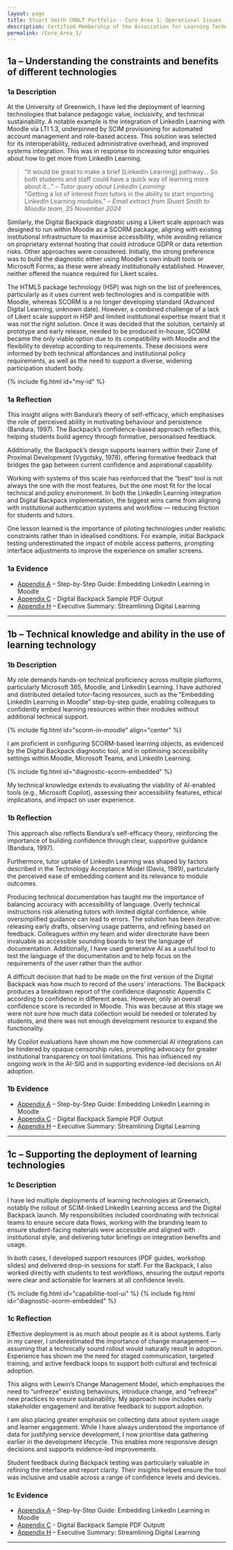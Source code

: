 ```yaml
---
layout: page
title: Stuart Smith CMALT Portfolio - Core Area 1: Operational Issues
description: Certified Membership of the Association for Learning Technology (CMALT) portfolio of Stuart Smith, MSc, BA (Hons).
permalink: /Core_Area_1/
---
```


## 1a – Understanding the constraints and benefits of different technologies

### 1a Description

At the University of Greenwich, I have led the deployment of learning technologies that balance pedagogic value, inclusivity, and technical sustainability. A notable example is the integration of LinkedIn Learning with Moodle via LTI 1.3, underpinned by SCIM provisioning for automated account management and role-based access. This solution was selected for its interoperability, reduced administrative overhead, and improved systems integration. This was in response to increasing tutor enquiries about how to get more from LinkedIn Learning.

> "It would be great to make a brief [LinkedIn Learning] pathway... So both students and staff could have a quick way of learning more about it..." – *Tutor query about LinkedIn Learning*  
> "Getting a lot of interest from tutors in the ability to start importing LinkedIn Learning modules." – *Email extract from Stuart Smith to Moodle team, 25 November 2024*

Similarly, the Digital Backpack diagnostic using a Likert scale approach was designed to run within Moodle as a SCORM package, aligning with existing institutional infrastructure to maximise accessibility, while avoiding reliance on proprietary external hosting that could introduce GDPR or data retention risks. Other approaches were considered. Initially, the strong preference was to build the diagnostic either using Moodle's own inbuilt tools or Microsoft Forms, as these were already institutionally established. However, neither offered the nuance required for Likert scales.

The HTML5 package technology (H5P) was high on the list of preferences, particularly as it uses current web technologies and is compatible with Moodle, whereas SCORM is a no longer developing standard (Advanced Digital Learning, unknown date). However, a combined challenge of a lack of Likert scale support in H5P and limited institutional expertise meant that it was not the right solution. Once it was decided that the solution, certainly at prototype and early release, needed to be produced in-house, SCORM became the only viable option due to its compatibility with Moodle and the flexibility to develop according to requirements. These decisions were informed by both technical affordances and institutional policy requirements, as well as the need to support a diverse, widening participation student body.

{% include fig.html id="my-id" %}

### 1a Reflection

This insight aligns with Bandura’s theory of self-efficacy, which emphasises the role of perceived ability in motivating behaviour and persistence (Bandura, 1997). The Backpack’s confidence-based approach reflects this, helping students build agency through formative, personalised feedback.

Additionally, the Backpack’s design supports learners within their Zone of Proximal Development (Vygotsky, 1978), offering formative feedback that bridges the gap between current confidence and aspirational capability.

Working with systems of this scale has reinforced that the “best” tool is not always the one with the most features, but the one most fit for the local technical and policy environment. In both the LinkedIn Learning integration and Digital Backpack implementation, the biggest wins came from aligning with institutional authentication systems and workflow — reducing friction for students and tutors.

One lesson learned is the importance of piloting technologies under realistic constraints rather than in idealised conditions. For example, initial Backpack testing underestimated the impact of mobile access patterns, prompting interface adjustments to improve the experience on smaller screens.

### 1a Evidence

- [Appendix A](./Appendices.md#a--step-by-step-guide-embedding-a-linkedin-learning-course-in-moodle) – Step-by-Step Guide: Embedding LinkedIn Learning in Moodle
- [Appendix C](./Appendices.md#c-digital-backpack-sample-pdf-output) - Digital Backpack Sample PDF Output
- [Appendix H](./Appendices.md#h-streamling-digital-learning---executive-summary) – Executive Summary: Streamlining Digital Learning

---

## 1b – Technical knowledge and ability in the use of learning technology

### 1b Description

My role demands hands-on technical proficiency across multiple platforms, particularly Microsoft 365, Moodle, and LinkedIn Learning. I have authored and distributed detailed tutor-facing resources, such as the “Embedding LinkedIn Learning in Moodle” step-by-step guide, enabling colleagues to confidently embed learning resources within their modules without additional technical support.

{% include fig.html id="scorm-in-moodle" align="center" %}

I am proficient in configuring SCORM-based learning objects, as evidenced by the Digital Backpack diagnostic tool, and in optimising accessibility settings within Moodle, Microsoft Teams, and LinkedIn Learning.

{% include fig.html id="diagnostic-scorm-embedded" %}

My technical knowledge extends to evaluating the viability of AI-enabled tools (e.g., Microsoft Copilot), assessing their accessibility features, ethical implications, and impact on user experience.

### 1b Reflection

This approach also reflects Bandura’s self-efficacy theory, reinforcing the importance of building confidence through clear, supportive guidance (Bandura, 1997).

Furthermore, tutor uptake of LinkedIn Learning was shaped by factors described in the Technology Acceptance Model (Davis, 1989), particularly the perceived ease of embedding content and its relevance to module outcomes.

Producing technical documentation has taught me the importance of balancing accuracy with accessibility of language. Overly technical instructions risk alienating tutors with limited digital confidence, while oversimplified guidance can lead to errors. The solution has been iterative: releasing early drafts, observing usage patterns, and refining based on feedback. Colleagues within my team and wider directorate have been invaluable as accessible sounding boards to test the language of documentation. Additionally, I have used generative AI as a useful tool to test the language of the documentation and to help focus on the requirements of the user rather than the author.

A difficult decision that had to be made on the first version of the Digital Backpack was how much to record of the users’ interactions. The Backpack produces a breakdown report of the confidence diagnostic Appendix C according to confidence in different areas. However, only an overall confidence score is recorded in Moodle. This was because at this stage we were not sure how much data collection would be needed or tolerated by students, and there was not enough development resource to expand the functionality.

My Copilot evaluations have shown me how commercial AI integrations can be hindered by opaque censorship rules, prompting advocacy for greater institutional transparency on tool limitations. This has influenced my ongoing work in the AI-SIG and in supporting evidence-led decisions on AI adoption.

### 1b Evidence

- [Appendix A](./Appendices.md#a--step-by-step-guide-embedding-a-linkedin-learning-course-in-moodle) – Step-by-Step Guide: Embedding LinkedIn Learning in Moodle
- [Appendix C](./Appendices.md#c-digital-backpack-sample-pdf-output) - Digital Backpack Sample PDF Output
- [Appendix H](./Appendices.md#h-streamling-digital-learning---executive-summary) – Executive Summary: Streamlining Digital Learning

---

## 1c – Supporting the deployment of learning technologies

### 1c Description

I have led multiple deployments of learning technologies at Greenwich, notably the rollout of SCIM-linked LinkedIn Learning access and the Digital Backpack launch. My responsibilities included coordinating with technical teams to ensure secure data flows, working with the branding team to ensure student-facing materials were accessible and aligned with institutional style, and delivering tutor briefings on integration benefits and usage.

In both cases, I developed support resources (PDF guides, workshop slides) and delivered drop-in sessions for staff. For the Backpack, I also worked directly with students to test workflows, ensuring the output reports were clear and actionable for learners at all confidence levels.

{% include fig.html id="capabilitie-tool-ui" %}
{% include fig.html id="diagnostic-scorm-embedded" %}

### 1c Reflection

Effective deployment is as much about people as it is about systems. Early in my career, I underestimated the importance of change management — assuming that a technically sound rollout would naturally result in adoption. Experience has shown me the need for staged communication, targeted training, and active feedback loops to support both cultural and technical adoption.

This aligns with Lewin’s Change Management Model, which emphasises the need to “unfreeze” existing behaviours, introduce change, and “refreeze” new practices to ensure sustainability. My approach now includes early stakeholder engagement and iterative feedback to support adoption.

I am also placing greater emphasis on collecting data about system usage and learner engagement. While I have always understood the importance of data for justifying service development, I now prioritise data gathering earlier in the development lifecycle. This enables more responsive design decisions and supports evidence-led improvements.

Student feedback during Backpack testing was particularly valuable in refining the interface and report clarity. Their insights helped ensure the tool was inclusive and usable across a range of confidence levels and devices.

### 1c Evidence

- [Appendix A](./Appendices.md#a--step-by-step-guide-embedding-a-linkedin-learning-course-in-moodle) – Step-by-Step Guide: Embedding LinkedIn Learning in Moodle
- [Appendix C](./Appendices.md#c-digital-backpack-sample-pdf-output)  - Digital Backpack Sample PDF Outputt
- [Appendix H](./Appendices.md#h-streamling-digital-learning---executive-summary) – Executive Summary: Streamlining Digital Learning

---
